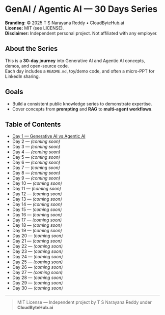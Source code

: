 # GenAI / Agentic AI — 30 Days Series

**Branding:** © 2025 T S Narayana Reddy • CloudByteHub.ai  
**License:** MIT (see LICENSE).  
**Disclaimer:** Independent personal project. Not affiliated with any employer.

## About the Series
This is a **30-day journey** into Generative AI and Agentic AI concepts, demos, and open-source code.  
Each day includes a `README.md`, toy/demo code, and often a micro-PPT for LinkedIn sharing.

## Goals
- Build a consistent public knowledge series to demonstrate expertise.
- Cover concepts from **prompting** and **RAG** to **multi-agent workflows**.

## Table of Contents
- [Day 1 — Generative AI vs Agentic AI](day01_intro/README.md)
- Day 2 — *(coming soon)*
- Day 3 — *(coming soon)*
- Day 4 — *(coming soon)*
- Day 5 — *(coming soon)*
- Day 6 — *(coming soon)*
- Day 7 — *(coming soon)*
- Day 8 — *(coming soon)*
- Day 9 — *(coming soon)*
- Day 10 — *(coming soon)*
- Day 11 — *(coming soon)*
- Day 12 — *(coming soon)*
- Day 13 — *(coming soon)*
- Day 14 — *(coming soon)*
- Day 15 — *(coming soon)*
- Day 16 — *(coming soon)*
- Day 17 — *(coming soon)*
- Day 18 — *(coming soon)*
- Day 19 — *(coming soon)*
- Day 20 — *(coming soon)*
- Day 21 — *(coming soon)*
- Day 22 — *(coming soon)*
- Day 23 — *(coming soon)*
- Day 24 — *(coming soon)*
- Day 25 — *(coming soon)*
- Day 26 — *(coming soon)*
- Day 27 — *(coming soon)*
- Day 28 — *(coming soon)*
- Day 29 — *(coming soon)*
- Day 30 — *(coming soon)*

---
> MIT License — Independent project by T S Narayana Reddy under **CloudByteHub.ai**
